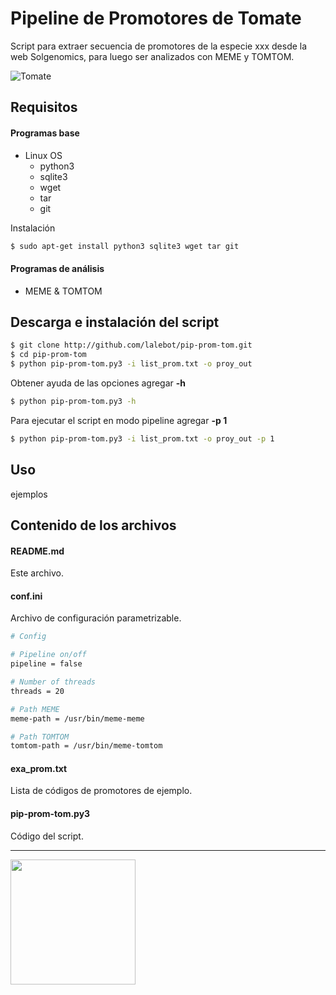 # Pipeline de Promotores de Tomate

Script para extraer secuencia de promotores de la especie xxx desde la web Solgenomics, para luego ser analizados con MEME y TOMTOM.

![Tomate](http://www.ghesaf.ro/wp-content/uploads/2011/09/tomate-heinz-1370.jpg "Tomate")

## Requisitos

#### Programas base
+ Linux OS
    + python3
    + sqlite3
    + wget
    + tar
    + git

Instalación
```bash
$ sudo apt-get install python3 sqlite3 wget tar git
```


#### Programas de análisis
+ MEME & TOMTOM


## Descarga e instalación del script

```bash
$ git clone http://github.com/lalebot/pip-prom-tom.git
$ cd pip-prom-tom
$ python pip-prom-tom.py3 -i list_prom.txt -o proy_out
```

Obtener ayuda de las opciones agregar **-h**
```bash
$ python pip-prom-tom.py3 -h
```

Para ejecutar el script en modo pipeline agregar **-p 1**
```bash
$ python pip-prom-tom.py3 -i list_prom.txt -o proy_out -p 1
```

## Uso
ejemplos


## Contenido de los archivos

#### README.md
Este archivo.

#### conf.ini
Archivo de configuración parametrizable.

```bash
# Config

# Pipeline on/off
pipeline = false

# Number of threads
threads = 20

# Path MEME
meme-path = /usr/bin/meme-meme

# Path TOMTOM
tomtom-path = /usr/bin/meme-tomtom
```


#### exa_prom.txt
Lista de códigos de promotores de ejemplo.

#### pip-prom-tom.py3
Código del script.

---
<img src="https://theapproachdotorg.files.wordpress.com/2012/05/killer-tomato.jpg" align="left" width="200">